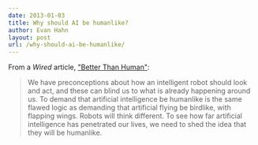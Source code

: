 ```yaml
---
date: 2013-01-03
title: Why should AI be humanlike?
author: Evan Hahn
layout: post
url: /why-should-ai-be-humanlike/
---
```


From a _Wired_ article, ["Better Than Human"](https://www.wired.com/gadgetlab/2012/12/ff-robots-will-take-our-jobs/all/):

> We have preconceptions about how an intelligent robot should look and act, and these can blind us to what is already happening around us. To demand that artificial intelligence be humanlike is the same flawed logic as demanding that artificial flying be birdlike, with flapping wings. Robots will think different. To see how far artificial intelligence has penetrated our lives, we need to shed the idea that they will be humanlike.
